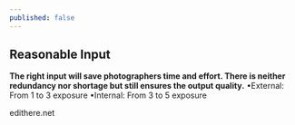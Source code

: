 ```yaml
---
published: false
---
```

## Reasonable Input

**The right input will save photographers time and effort. There is neither redundancy nor shortage but still ensures the output quality.**
•External: From 1 to 3 exposure
•Internal: From 3 to 5 exposure

edithere.net
